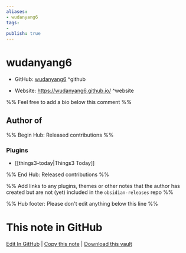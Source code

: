 ```yaml
---
aliases:
- wudanyang6
tags:
- 
publish: true
---
```


# wudanyang6

- GitHub: [wudanyang6](https://github.com/wudanyang6/) ^github
<!-- - Discord: `@` ^discord-->
- Website: <https://wudanyang6.github.io/> ^website
<!-- - [[Publish sites|Publish site]]: <https://> ^publish-->

%% Feel free to add a bio below this comment %%


## Author of

%% Begin Hub: Released contributions %%
### Plugins
- [[things3-today|Things3 Today]]

%% End Hub: Released contributions %%

%% Add links to any plugins, themes or other notes that the author has created but are not (yet) included in the `obsidian-releases` repo %%

<!--
### Unlisted plugins
-->

<!--
### Others
-->

<!--
## Sponsor this author
-->

<!-- - [[GitHub sponsors]]: [Sponsor @wudanyang6 on GitHub Sponsors](https://github.com/sponsors/wudanyang6) ^github-sponsor-->
<!-- - [[Buy me a coffee]]: <https://> ^buy-me-a-coffee-->
<!-- - [[PayPal]]: <https://> ^paypal-->
<!-- - [[Patreon]]: <https://> ^patreon-->

<!--
## Follow this author
-->

<!-- - [[YouTube Channels|On YouTube]]: <https://> ^youtube-->
<!-- - Twitter: <https://> ^twitter-->
<!-- - ... -->

%% Hub footer: Please don't edit anything below this line %%

# This note in GitHub

<span class="git-footer">[Edit In GitHub](https://github.dev/obsidian-community/obsidian-hub/blob/main/01%20-%20Community/People/wudanyang6.md "git-hub-edit-note") | [Copy this note](https://raw.githubusercontent.com/obsidian-community/obsidian-hub/main/01%20-%20Community/People/wudanyang6.md "git-hub-copy-note") | [Download this vault](https://github.com/obsidian-community/obsidian-hub/archive/refs/heads/main.zip "git-hub-download-vault") </span>

